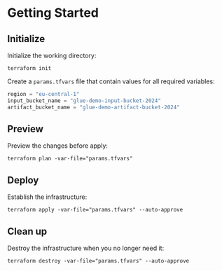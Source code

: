 # Getting Started

## Initialize

Initialize the working directory:
```shell
terraform init
```

Create a `params.tfvars` file that contain values for all required variables:
```tf
region = "eu-central-1"
input_bucket_name = "glue-demo-input-bucket-2024"
artifact_bucket_name = "glue-demo-artifact-bucket-2024"
```

## Preview
Preview the changes before apply:
```shell
terraform plan -var-file="params.tfvars"
```

## Deploy

Establish the infrastructure:
```shell
terraform apply -var-file="params.tfvars" --auto-approve
```

## Clean up
Destroy the infrastructure when you no longer need it:
```shell
terraform destroy -var-file="params.tfvars" --auto-approve
```